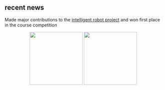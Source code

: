 ## recent news

Made major contributions to the [intelligent robot project](https://github.com/wihn2021/smart-robot) and won first place in the course competition

<div align="center">
<span>  </span>
<img height="170px" src="https://github-readme-stats.vercel.app/api?username=wihn2021" /><span>  </span><img height="170px" src="https://github-readme-stats.vercel.app/api/top-langs/?username=Achuan-2&layout=compact&langs_count=8" />
<span>  </span>
</div>
<!---
wihn2021/wihn2021 is a ✨ special ✨ repository because its `README.md` (this file) appears on your GitHub profile.
You can click the Preview link to take a look at your changes.
--->
